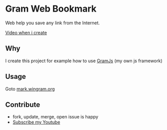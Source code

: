 # Gram Web Bookmark

Web help you save any link from the Internet.

[Video when i create](https://www.youtube.com/live/W9ISlNhorr8)

## Why
I create this project for example how to use [GramJs](https://github.com/codegram01/gramjs) (my own js framework)

## Usage
Goto [mark.wingram.org](https://mark.wingram.org/)

## Contribute
- fork, update, merge, open issue is happy
- [Subscribe my Youtube](https://www.youtube.com/@WingramOrg)